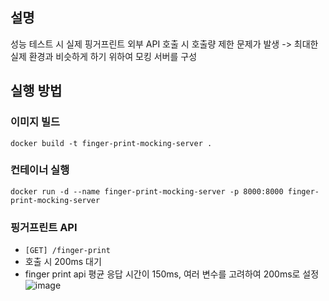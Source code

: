 ## 설명

성능 테스트 시 실제 핑거프린트 외부 API 호출 시 호출량 제한 문제가 발생 -> 최대한 실제 환경과 비슷하게 하기 위하여 모킹 서버를 구성

## 실행 방법

### 이미지 빌드

`docker build -t finger-print-mocking-server .`

### 컨테이너 실행

`docker run -d --name finger-print-mocking-server -p 8000:8000 finger-print-mocking-server`

### 핑거프린트 API

- `[GET] /finger-print`
- 호출 시 200ms 대기
- finger print api 평균 응답 시간이 150ms, 여러 변수를 고려하여 200ms로 설정
  ![image](https://github.com/user-attachments/assets/5c597382-3cc8-421d-b3f0-66f7b322ca96)
